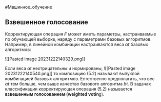 #Машинное_обучение
## Взвешенное голосование

Корректирующая операция _F_ может иметь параметры, настраиваемые по обучающей выборке, наряду с параметрами базовых алгоритмов. Например, в линейной комбинации настраиваются веса _αt_ базовых алгоритмов:

![[Pasted image 20231222140329.png]]

Если веса _αt_ неотрицательны и нормированы, ![[Pasted image 20231222140540.png]]
то композицию (5.2) называют выпуклой комбинацией базовых алгоритмов. Естественно предполагать, что вес _αt_ тем больше, чем выше качество базового алгоритма _bt_. В задачах классификации корректирующая операция (5.2) называется **взвешенным голосованием (weighted votin**g).